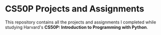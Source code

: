 # CS50P Projects and Assignments

This repository contains all the projects and assignments I completed while studying Harvard's **CS50P: Introduction to Programming with Python**.
